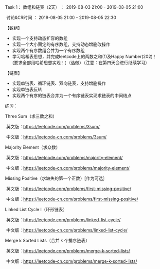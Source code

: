 Task 1：	数组和链表（2天）		：	2019-08-03 21:00 - 2019-08-05 21:00

​					讨论&CR时间 				：	2019-08-05 21:00 - 2019-08-05 22:30

 【数组】 

- 实现一个支持动态扩容的数组
- 实现一个大小固定的有序数组，支持动态增删改操作
- 实现两个有序数组合并为一个有序数组
- 学习哈希表思想，并完成leetcode上的两数之和(1)及Happy Number(202)！(要求全部用哈希思想实现！)（选做）（注意：在第四天会进行继续学习）

【链表】
- 实现单链表、循环链表、双向链表，支持增删操作
- 实现单链表反转
- 实现两个有序的链表合并为一个有序链表实现求链表的中间结点

练习：

Three Sum（求三数之和）

​	英文版：https://leetcode.com/problems/3sum/

​	中文版：https://leetcode-cn.com/problems/3sum/

Majority Element（求众数）

​	英文版：https://leetcode.com/problems/majority-element/

​	中文版：https://leetcode-cn.com/problems/majority-element/

Missing Positive（求缺失的第一个正数）[作为可选]

​	英文版：https://leetcode.com/problems/first-missing-positive/

​	中文版：https://leetcode-cn.com/problems/first-missing-positive/

Linked List Cycle I（环形链表）

​	英文版：https://leetcode.com/problems/linked-list-cycle/

​	中文版：https://leetcode-cn.com/problems/linked-list-cycle/

Merge k Sorted Lists（合并 k 个排序链表）

​	英文版：https://leetcode.com/problems/merge-k-sorted-lists/

​	中文版：https://leetcode-cn.com/problems/merge-k-sorted-lists/